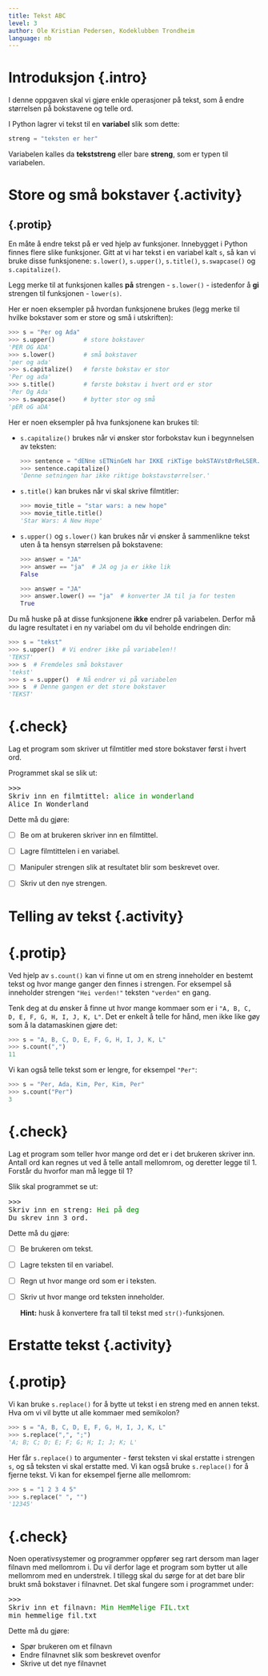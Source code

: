 ```yaml
---
title: Tekst ABC
level: 3
author: Ole Kristian Pedersen, Kodeklubben Trondheim
language: nb
---
```


# Introduksjon {.intro}

I denne oppgaven skal vi gjøre enkle operasjoner på tekst, som å endre
størrelsen på bokstavene og telle ord.

I Python lagrer vi tekst til en **variabel** slik som dette:

```python
streng = "teksten er her"
```

Variabelen kalles da **tekststreng** eller bare **streng**, som er typen til
variabelen.

# Store og små bokstaver {.activity}

## {.protip}

En måte å endre tekst på er ved hjelp av funksjoner. Innebygget i Python finnes
flere slike funksjoner. Gitt at vi har tekst i en variabel kalt `s`, så kan vi
bruke disse funksjonene: `s.lower()`, `s.upper()`, `s.title()`, `s.swapcase()`
og `s.capitalize()`.

Legg merke til at funksjonen kalles **på** strengen - `s.lower()` - istedenfor
å **gi** strengen til funksjonen - `lower(s)`.


Her er noen eksempler på hvordan funksjonene brukes (legg merke til hvilke
bokstaver som er store og små i utskriften):

```python
>>> s = "Per og Ada"
>>> s.upper()        # store bokstaver
'PER OG ADA'
>>> s.lower()        # små bokstaver
'per og ada'
>>> s.capitalize()   # første bokstav er stor
'Per og ada'
>>> s.title()        # første bokstav i hvert ord er stor
'Per Og Ada'
>>> s.swapcase()     # bytter stor og små
'pER oG aDA'
```

Her er noen eksempler på hva funksjonene kan brukes til:

* `s.capitalize()` brukes når vi ønsker stor forbokstav kun i begynnelsen av teksten:

  ```python
  >>> sentence = "dENne sETNinGeN har IKKE riKTige bokSTAVstØrReLSER."
  >>> sentence.capitalize()
  'Denne setningen har ikke riktige bokstavstørrelser.'
  ```
* `s.title()` kan brukes når vi skal skrive filmtitler:

  ```python
  >>> movie_title = "star wars: a new hope"
  >>> movie_title.title()
  'Star Wars: A New Hope'
  ```

* `s.upper()` og `s.lower()` kan brukes når vi ønsker å sammenlikne tekst uten
  å ta hensyn størrelsen på bokstavene:

  ```python
  >>> answer = "JA"
  >>> answer == "ja"  # JA og ja er ikke lik
  False
  ```

  ```python
  >>> answer = "JA"
  >>> answer.lower() == "ja"  # konverter JA til ja for testen
  True
  ```

Du må huske på at disse funksjonene **ikke** endrer på variabelen. Derfor må du
lagre resultatet i en ny variabel om du vil beholde endringen din:

```python
>>> s = "tekst"
>>> s.upper()  # Vi endrer ikke på variabelen!!
'TEKST'
>>> s  # Fremdeles små bokstaver
'tekst'
>>> s = s.upper()  # Nå endrer vi på variabelen
>>> s  # Denne gangen er det store bokstaver
'TEKST'
```

<!--Workaround-->
# {.check}

Lag et program som skriver ut filmtitler med store bokstaver først i hvert ord.

Programmet skal se slik ut:

<pre>
>>>
Skriv inn en filmtittel: <font color="green">alice in wonderland</font>
Alice In Wonderland
</pre>

Dette må du gjøre:

- [ ] Be om at brukeren skriver inn en filmtittel.
- [ ] Lagre filmtittelen i en variabel.
- [ ] Manipuler strengen slik at resultatet blir som beskrevet over.
- [ ] Skriv ut den nye strengen.


# Telling av tekst {.activity}

# {.protip}

Ved hjelp av `s.count()` kan vi finne ut om en streng inneholder en bestemt
tekst og hvor mange ganger den finnes i strengen. For eksempel så inneholder
strengen `"Hei verden!"` teksten `"verden"` en gang.

Tenk deg at du ønsker å finne ut hvor mange kommaer som er i `"A, B, C, D, E,
F, G, H, I, J, K, L"`. Det er enkelt å telle for hånd, men ikke like gøy som å
la datamaskinen gjøre det:

```python
>>> s = "A, B, C, D, E, F, G, H, I, J, K, L"
>>> s.count(",")
11
```

Vi kan også telle tekst som er lengre, for eksempel `"Per"`:

```python
>>> s = "Per, Ada, Kim, Per, Kim, Per"
>>> s.count("Per")
3
```


<!--Workaround-->
# {.check}

Lag et program som teller hvor mange ord det er i det brukeren skriver inn.
Antall ord kan regnes ut ved å telle antall mellomrom, og deretter legge til 1.
Forstår du hvorfor man må legge til 1?

Slik skal programmet se ut:

<pre>
>>>
Skriv inn en streng: <font color="green">Hei på deg</font>
Du skrev inn 3 ord.
</pre>

Dette må du gjøre:

- [ ] Be brukeren om tekst.
- [ ] Lagre teksten til en variabel.
- [ ] Regn ut hvor mange ord som er i teksten.
- [ ] Skriv ut hvor mange ord teksten inneholder.

  **Hint:** husk å konvertere fra tall til tekst med `str()`-funksjonen.

# Erstatte tekst {.activity}

# {.protip}

Vi kan bruke `s.replace()` for å bytte ut tekst i en streng med en annen tekst.
Hva om vi vil bytte ut alle kommaer med semikolon?

```python
>>> s = "A, B, C, D, E, F, G, H, I, J, K, L"
>>> s.replace(",", ";")
'A; B; C; D; E; F; G; H; I; J; K; L'
```

Her får `s.replace()` to argumenter - først teksten vi skal erstatte i strengen `s`, og så
teksten vi skal erstatte med. Vi kan også bruke `s.replace()` for å fjerne
tekst. Vi kan for eksempel fjerne alle mellomrom:

```python
>>> s = "1 2 3 4 5"
>>> s.replace(" ", "")
'12345'
```
<!--Workaround-->
# {.check}

Noen operativsystemer og programmer oppfører seg rart dersom man lager filnavn
med mellomrom i. Du vil derfor lage et program som bytter ut alle mellomrom
med en understrek. I tillegg skal du sørge for at det bare blir brukt små
bokstaver i filnavnet. Det skal fungere som i programmet under:

<pre>
>>>
Skriv inn et filnavn: <font color="green">Min HemMelige FIL.txt</font>
min_hemmelige_fil.txt
</pre>

Dette må du gjøre:

* Spør brukeren om et filnavn
* Endre filnavnet slik som beskrevet ovenfor
* Skrive ut det nye filnavnet
